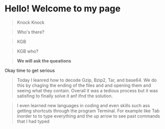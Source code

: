 # Hello! Welcome to my page 
> Knock Knock 

> Who's there? 

> KGB

> KGB who?

> **We will ask the queations**

Okay time to get serious 
> Today I leanred how to decode Gzip, Bzip2, Tar, and base64. We do this by chaging the ending of the files and and opening them and seeing what they contain. Overall it was a tedious process but it was satisfing to finally solve it anf ifnd the solution. 

> I even learned new languages in coding and even skills such ass getting shortcuts through the program Terminal. For example like Tab inorder to to type everything and the up arrow to see past commands that I had typed
